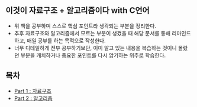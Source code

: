 ## 이것이 자료구조 + 알고리즘이다 with C언어

- 위 책을 공부하며 스스로 핵심 포인트라 생각되는 부분을 정리한다.
- 추후 자료구조와 알고리즘에서 모르는 부분이 생겼을 때 해당 문서를 통해 리마인드하고, 매일 공부를 하는 목적으로 작성한다.
- 너무 디테일하게 전부 공부하기보단, 이미 알고 있는 내용을 복습하는 것이니 몰랐던 부분을 캐치하거나 중요한 포인트를 다시 암기하는 위주로 학습한다.

## 목차

- [Part 1 : 자료구조](/CS/이것이%20자료구조+알고리즘이다/Part%201%20자료구조.md)
- [Part 2 : 알고리즘](/CS/이것이%20자료구조+알고리즘이다/Part%202%20알고리즘.md)